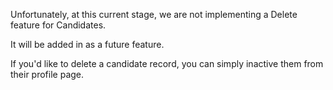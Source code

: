 Unfortunately, at this current stage, we are not implementing a Delete feature for Candidates.

It will be added in as a future feature.

If you'd like to delete a candidate record, you can simply inactive them from their profile page.